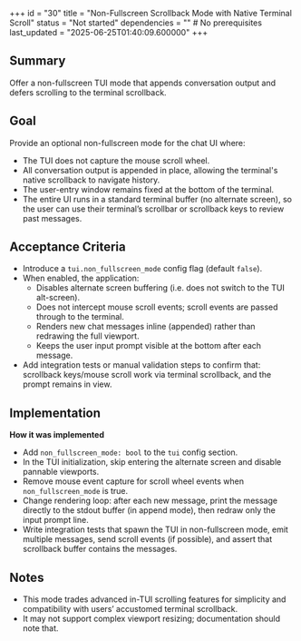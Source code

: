 +++
id = "30"
title = "Non-Fullscreen Scrollback Mode with Native Terminal Scroll"
status = "Not started"
dependencies = "" # No prerequisites
last_updated = "2025-06-25T01:40:09.600000"
+++

## Summary
Offer a non-fullscreen TUI mode that appends conversation output and defers scrolling to the terminal scrollback.

## Goal
Provide an optional non-fullscreen mode for the chat UI where:
- The TUI does not capture the mouse scroll wheel.
- All conversation output is appended in place, allowing the terminal's native scrollback to navigate history.
- The user-entry window remains fixed at the bottom of the terminal.
- The entire UI runs in a standard terminal buffer (no alternate screen), so the user can use their terminal’s scrollbar or scrollback keys to review past messages.

## Acceptance Criteria

- Introduce a `tui.non_fullscreen_mode` config flag (default `false`).
- When enabled, the application:
  - Disables alternate screen buffering (i.e. does not switch to the TUI alt-screen).
  - Does not intercept mouse scroll events; scroll events are passed through to the terminal.
  - Renders new chat messages inline (appended) rather than redrawing the full viewport.
  - Keeps the user input prompt visible at the bottom after each message.
- Add integration tests or manual validation steps to confirm that: scrollback keys/mouse scroll work via terminal scrollback, and the prompt remains in view.

## Implementation

**How it was implemented**  
- Add `non_fullscreen_mode: bool` to the `tui` config section.
- In the TUI initialization, skip entering the alternate screen and disable pannable viewports.
- Remove mouse event capture for scroll wheel events when `non_fullscreen_mode` is true.
- Change rendering loop: after each new message, print the message directly to the stdout buffer (in append mode), then redraw only the input prompt line.
- Write integration tests that spawn the TUI in non-fullscreen mode, emit multiple messages, send scroll events (if possible), and assert that scrollback buffer contains the messages.

## Notes

- This mode trades advanced in-TUI scrolling features for simplicity and compatibility with users’ accustomed terminal scrollback.
- It may not support complex viewport resizing; documentation should note that.
